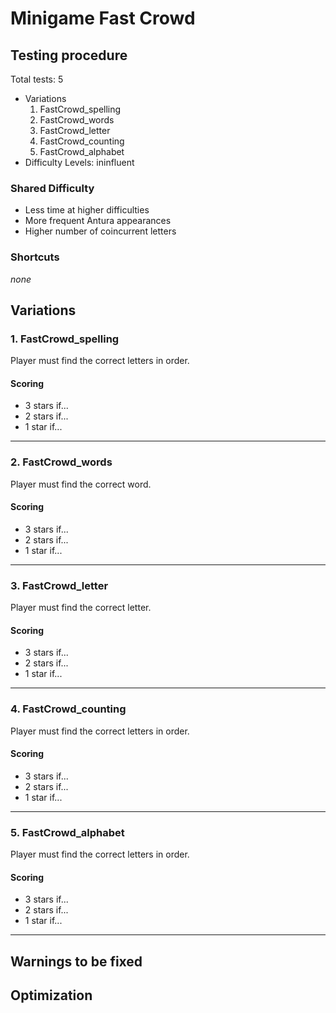 # Minigame Fast Crowd

## Testing procedure
Total tests: 5
- Variations
	1. FastCrowd_spelling
    2. FastCrowd_words
    3. FastCrowd_letter
    4. FastCrowd_counting
    5. FastCrowd_alphabet
- Difficulty Levels: ininfluent

### Shared Difficulty
- Less time at higher difficulties
- More frequent Antura appearances
- Higher number of coincurrent letters

### Shortcuts
_none_

## Variations

### 1. FastCrowd_spelling
Player must find the correct letters in order.

#### Scoring
- 3 stars if...
- 2 stars if...
- 1 star if...
---
### 2. FastCrowd_words
Player must find the correct word.

#### Scoring
- 3 stars if...
- 2 stars if...
- 1 star if...
---
### 3. FastCrowd_letter
Player must find the correct letter.

#### Scoring
- 3 stars if...
- 2 stars if...
- 1 star if...
---
### 4. FastCrowd_counting
Player must find the correct letters in order.

#### Scoring
- 3 stars if...
- 2 stars if...
- 1 star if...
---
### 5. FastCrowd_alphabet
Player must find the correct letters in order.

#### Scoring
- 3 stars if...
- 2 stars if...
- 1 star if...
---
## Warnings to be fixed

## Optimization
